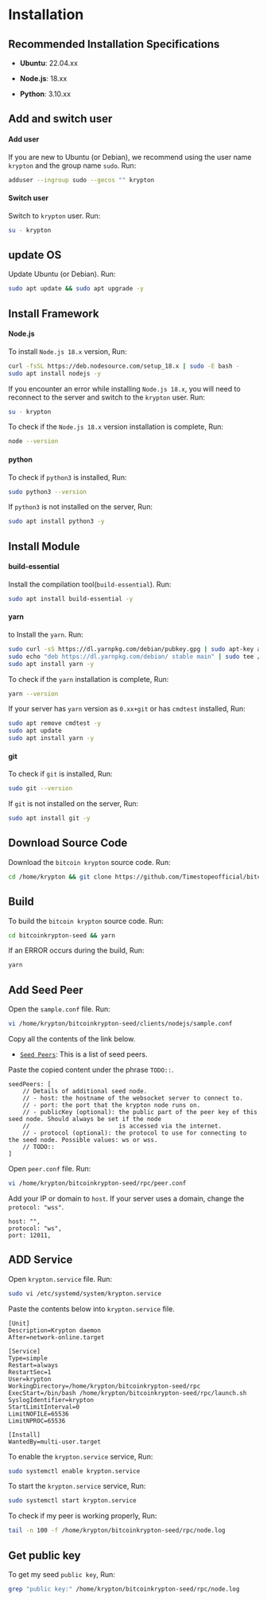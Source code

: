# Installation

## Recommended Installation Specifications

* **Ubuntu**: 22.04.xx

* **Node.js**: 18.xx

* **Python**: 3.10.xx

## Add and switch user

#### Add user
If you are new to Ubuntu (or Debian), we recommend using the user name `krypton` and the group name `sudo`. Run:
```bash
adduser --ingroup sudo --gecos "" krypton
```

#### Switch user
Switch to `krypton` user. Run:
```bash
su - krypton
```

## update OS
Update Ubuntu (or Debian). Run:
```bash
sudo apt update && sudo apt upgrade -y
```

## Install Framework

#### Node.js

To install `Node.js 18.x` version, Run:
```bash
curl -fsSL https://deb.nodesource.com/setup_18.x | sudo -E bash -
sudo apt install nodejs -y
```

If you encounter an error while installing `Node.js 18.x`, you will need to reconnect to the server and switch to the `krypton` user. Run:
```bash
su - krypton
```

To check if the `Node.js 18.x` version installation is complete, Run:
```bash
node --version
```

#### python
To check if `python3` is installed, Run:
```bash
sudo python3 --version
```
If `python3` is not installed on the server, Run:
```bash
sudo apt install python3 -y
```

## Install Module

#### build-essential
Install the compilation tool(`build-essential`). Run:
```bash
sudo apt install build-essential -y
```

#### yarn
to Install the `yarn`. Run:
```bash
sudo curl -sS https://dl.yarnpkg.com/debian/pubkey.gpg | sudo apt-key add -
sudo echo "deb https://dl.yarnpkg.com/debian/ stable main" | sudo tee /etc/apt/sources.list.d/yarn.list
sudo apt install yarn -y
```

To check if the `yarn` installation is complete, Run:
```bash
yarn --version
```

If your server has `yarn` version as `0.xx+git` or has `cmdtest` installed, Run:
```bash
sudo apt remove cmdtest -y
sudo apt update
sudo apt install yarn -y
```

#### git
To check if `git` is installed, Run:
```bash
sudo git --version
```

If `git` is not installed on the server, Run:
```bash
sudo apt install git -y
```

## Download Source Code
Download the `bitcoin krypton` source code. Run:
```bash
cd /home/krypton && git clone https://github.com/Timestopeofficial/bitcoinkrypton-seed.git
```

## Build
To build the `bitcoin krypton` source code. Run:
```bash
cd bitcoinkrypton-seed && yarn
```

If an ERROR occurs during the build, Run:
```bash
yarn
```

## Add Seed Peer

Open the `sample.conf` file. Run:
```bash
vi /home/krypton/bitcoinkrypton-seed/clients/nodejs/sample.conf
```

Copy all the contents of the link below.
- [`Seed Peers`](../doc/BitcoinKryptonSeedNode_v_0_001_09012025.txt): This is a list of seed peers.

Paste the copied content under the phrase `TODO::`.
```
seedPeers: [
    // Details of additional seed node.
    // - host: the hostname of the websocket server to connect to.
    // - port: the port that the krypton node runs on.
    // - publicKey (optional): the public part of the peer key of this seed node. Should always be set if the node
    //                         is accessed via the internet.
    // - protocol (optional): the protocol to use for connecting to the seed node. Possible values: ws or wss.
    // TODO::
]
```

Open `peer.conf` file. Run:
```bash
vi /home/krypton/bitcoinkrypton-seed/rpc/peer.conf
```

Add your IP or domain to `host`. If your server uses a domain, change the `protocol: "wss"`.
```
host: "",
protocol: "ws",
port: 12011,
```

## ADD Service
Open `krypton.service` file. Run:
```bash
sudo vi /etc/systemd/system/krypton.service
```
Paste the contents below into `krypton.service` file.
```
[Unit]
Description=Krypton daemon
After=network-online.target

[Service]
Type=simple
Restart=always
RestartSec=1
User=krypton
WorkingDirectory=/home/krypton/bitcoinkrypton-seed/rpc
ExecStart=/bin/bash /home/krypton/bitcoinkrypton-seed/rpc/launch.sh
SyslogIdentifier=krypton
StartLimitInterval=0
LimitNOFILE=65536
LimitNPROC=65536

[Install]
WantedBy=multi-user.target
```

To enable the `krypton.service` service, Run:
```bash
sudo systemctl enable krypton.service
```

To start the `krypton.service` service, Run:
```bash
sudo systemctl start krypton.service
```

To check if my peer is working properly, Run:
```bash
tail -n 100 -f /home/krypton/bitcoinkrypton-seed/rpc/node.log
```

## Get public key
To get my seed `public key`, Run:
```bash
grep "public key:" /home/krypton/bitcoinkrypton-seed/rpc/node.log
```